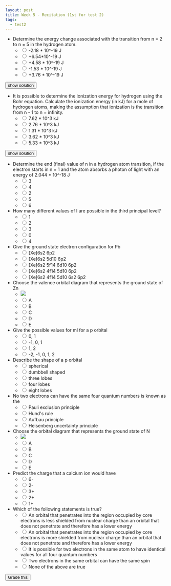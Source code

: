 ```yaml
---
layout: post
title: Week 5 - Recitation (1st for test 2)
tags:
  - test2
---
```


+ Determine the energy change associated with the transition from n = 2 to n = 5 in the hydrogen atom.
  + <input name="1" type="radio" value="a"/> -2.18 * 10^-19 J
  + <input name="1" type="radio" value="b"/> +6.54*10^-19 J
  + <input name="1" type="radio" value="c"/> +4.58 * 10^-19 J
  + <input name="1" type="radio" value="d"/> -1.53 * 10^-19 J
  + <input name="1" type="radio" value="e"/> +3.76 * 10^-19 J

<script>
var st1 = false;
function toggleOne() {
  st1 = !st1;
  if (st1) {
    $('#oneHint').show();
    $('#toggleOne').val('hide');
  }
  else {
    $('#oneHint').hide();
    $('#toggleOne').val('show solution');
  }
}
</script>

<input id="toggleOne" type="button" value="show solution" onclick="toggleOne()"/>

<img id="oneHint"  src="../../../assets/2016-09-21-week-5-recitation-1st-for-test-2-2b45b.png" style="display:none"/>


+ It is possible to determine the ionization energy for hydrogen using the Bohr equation. Calculate the ionization energy (in kJ) for a mole of hydrogen atoms, making the assumption that ionization is the transition from n - 1 to n = infinity.
  + <input name="2" type="radio" value="a"/> 7.62 * 10^3 kJ
  + <input name="2" type="radio" value="b"/> 2.76 * 10^3 kJ
  + <input name="2" type="radio" value="c"/> 1.31 * 10^3 kJ
  + <input name="2" type="radio" value="d"/> 3.62 * 10^3 kJ
  + <input name="2" type="radio" value="d"/> 5.33 * 10^3 kJ

<script>
var st2 = false;
function toggleTwo() {
  st2 = !st2;
  if (st2) {
    $('#twoHint').show();
    $('#toggleTwo').val('hide');
  }
  else {
    $('#twoHint').hide();
    $('#toggleTwo').val('show solution');
  }
}
</script>

<input id="toggleTwo" type="button" value="show solution" onclick="toggleTwo()"/>

<img id="twoHint"  src="../../../assets/2016-09-21-week-5-recitation-1st-for-test-2-e546b.png" style="display:none"/>

+ Determine the end (final) value of n in a hydrogen atom transition, if the electron starts in n = 1 and the atom absorbs a photon of light with an energy of 2.044 * 10^-18 J
  + <input name="3" type="radio" value="a"/> 3
  + <input name="3" type="radio" value="b"/> 4
  + <input name="3" type="radio" value="c"/> 2
  + <input name="3" type="radio" value="d"/> 5
  + <input name="3" type="radio" value="e"/> 6
+ How many different values of l are possible in the third principal level?
  + <input name="4" type="radio" value="a"/> 1
  + <input name="4" type="radio" value="b"/> 2
  + <input name="4" type="radio" value="c"/> 3
  + <input name="4" type="radio" value="d"/> 0
  + <input name="4" type="radio" value="e"/> 4
+ Give the ground state electron configuration for Pb
  + <input name="5" type="radio" value="a"/> [Xe]6s2 6p2
  + <input name="5" type="radio" value="b"/> [Xe]6s2 5d10 6p2
  + <input name="5" type="radio" value="c"/> [Xe]6s2 5f14 6d10 6p2
  + <input name="5" type="radio" value="d"/> [Xe]6s2 4f14 5d10 6p2
  + <input name="5" type="radio" value="e"/> [Xe]6s2 4f14 5d10 6s2 6p2
+ Choose the valence orbital diagram that represents the ground state of Zn
  + ![](../../../assets/2016-09-21-week-5-recitation-1st-for-test-2-8a736.png)
  + <input name="6" type="radio" value="a"/> A
  + <input name="6" type="radio" value="b"/> B
  + <input name="6" type="radio" value="c"/> C
  + <input name="6" type="radio" value="d"/> D
  + <input name="6" type="radio" value="e"/> E
+ Give the possible values for ml for a p orbital
  + <input name="7" type="radio" value="a"/> 0, 1
  + <input name="7" type="radio" value="b"/> -1, 0, 1
  + <input name="7" type="radio" value="c"/> 1, 2
  + <input name="7" type="radio" value="d"/> -2, -1, 0, 1, 2
+ Describe the shape of a p orbital
  + <input name="8" type="radio" value="a"/> spherical
  + <input name="8" type="radio" value="b"/> dumbbell shaped
  + <input name="8" type="radio" value="c"/> three lobes
  + <input name="8" type="radio" value="d"/> four lobes
  + <input name="8" type="radio" value="e"/> eight lobes
+ No two electrons can have the same four quantum numbers is known as the
  + <input name="9" type="radio" value="a"/> Pauli exclusion principle
  + <input name="9" type="radio" value="b"/> Hund's rule
  + <input name="9" type="radio" value="c"/> Aufbau principle
  + <input name="9" type="radio" value="d"/> Heisenberg uncertainty principle
+ Choose the orbital diagram that represents the ground state of N
  + ![](../../../assets/2016-09-21-week-5-recitation-1st-for-test-2-f633f.png)
  + <input name="10" type="radio" value="a"/> A
  + <input name="10" type="radio" value="b"/> B
  + <input name="10" type="radio" value="c"/> C
  + <input name="10" type="radio" value="d"/> D
  + <input name="10" type="radio" value="e"/> E
+ Predict the charge that a calcium ion would have
  + <input name="11" type="radio" value="a"/> 6-
  + <input name="11" type="radio" value="b"/> 2-
  + <input name="11" type="radio" value="c"/> 3+
  + <input name="11" type="radio" value="d"/> 2+
  + <input name="11" type="radio" value="e"/> 1+
+ Which of the following statements is true?
  + <input name="12" type="radio" value="a"/> An orbital that penetrates into the region occupied by core electrons is less shielded from nuclear charge than an orbital that does not penetrate and therefore has a lower energy
  + <input name="12" type="radio" value="b"/> An orbital that penetrates into the region occupied by core electrons is more shielded from nuclear charge than an orbital that does not penetrate and therefore has a lower energy
  + <input name="12" type="radio" value="c"/> It is possible for two electrons in the same atom to have identical values for all four quantum numbers
  + <input name="12" type="radio" value="d"/> Two electrons in the same orbital can have the same spin
  + <input name="12" type="radio" value="e"/> None of the above are true

<script>
var answers = ["c", "c", "b", "c", "d", "a", "b", "b", "a", "a", "d", "a"];
function getAnswer(number) {
  return $("input[name*="+number+"]:checked").val()
}
function validate() {
  var any = false;
  for (var i = 1; i < answers.length+1; i++) {
    var answer = getAnswer(i);
    if (!answer) {
      $("input[name*="+i+"]").parent().css("background-color","#F6F169");
      any = true;
    }
    else {
      $("input[name*="+i+"]").parent().css("background-color","");
    }
  }
  if (any) {
    toastr.error("You did not answer every question!");
  }
  return !any;
}
function grade() {
  if (!validate()) return;
  var correct = 0;
  for (var i = 1; i < answers.length+1; i++) {
    var answer = getAnswer(i);
    if (answers[i-1] == answer) {
      $("input[name*="+i+"]").parent().css("background-color","#A5FFB9");
      correct++;
    }
    else {
      $("input[name*="+i+"]").parent().css("background-color","#FFA5A5");
    }
  }
  toastr.success("Your grade is "+ ((correct/answers.length) * 100).toFixed(2) + " out of 100");
}
</script>

<input type="button" value="Grade this" onclick="grade()"/>
